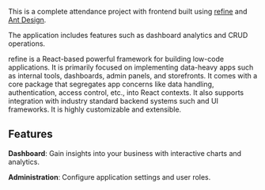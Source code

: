 This is a complete attendance project with frontend built using [refine](https://refine.dev/) and [Ant Design](https://ant.design/).

The application includes features such as dashboard analytics and CRUD operations.

refine is a React-based powerful framework for building low-code applications. It is primarily focused on implementing data-heavy apps such as internal tools, dashboards, admin panels, and storefronts. It comes with a core package that segregates app concerns like data handling, authentication, access control, etc., into React contexts. It also supports integration with industry standard backend systems such and UI frameworks. It is highly customizable and extensible.

## Features

**Dashboard**: Gain insights into your business with interactive charts and analytics.

**Administration**: Configure application settings and user roles.
